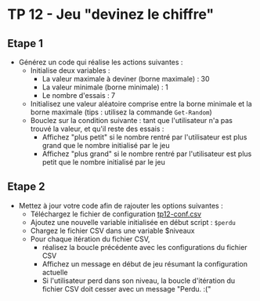 # TP 12 - Jeu "devinez le chiffre"

## Etape 1

* Générez un code qui réalise les actions suivantes :
  * Initialise deux variables :
    * La valeur maximale à deviner (borne maximale) : 30
    * La valeur minimale (borne minimale) : 1
    * Le nombre d'essais : 7
  * Initialisez une valeur aléatoire comprise entre la borne minimale et la borne maximale (tips : utilisez la commande ```Get-Random```)
  * Bouclez sur la condition suivante : tant que l'utilisateur n'a pas trouvé la valeur, et qu'il reste des essais :
    * Affichez "plus petit" si le nombre rentré par l'utilisateur est plus grand que le nombre initialisé par le jeu
    * Affichez "plus grand" si le nombre rentré par l'utilisateur est plus petit que le nombre initialisé par le jeu

## Etape 2

* Mettez à jour votre code afin de rajouter les options suivantes :
  * Téléchargez le fichier de configuration [tp12-conf.csv](./resources/tp12-conf.csv)
  * Ajoutez une nouvelle variable initialisée en début script : ```$perdu```
  * Chargez le fichier CSV dans une variable $niveaux
  * Pour chaque itération du fichier CSV, 
    * réalisez la boucle précédente avec les configurations du fichier CSV
    * Affichez un message en début de jeu résumant la configuration actuelle
    * Si l'utilisateur perd dans son niveau, la boucle d'itération du fichier CSV doit cesser avec un message "Perdu. :("